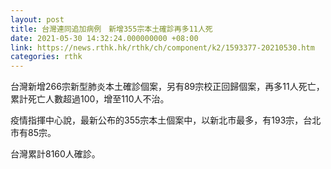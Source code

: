 ```yaml
---
layout: post
title: 台灣連同追加病例　新增355宗本土確診再多11人死
date: 2021-05-30 14:32:24.000000000 +08:00
link: https://news.rthk.hk/rthk/ch/component/k2/1593377-20210530.htm
categories: rthk
---
```


台灣新增266宗新型肺炎本土確診個案，另有89宗校正回歸個案，再多11人死亡，累計死亡人數超過100，增至110人不治。

疫情指揮中心說，最新公布的355宗本土個案中，以新北市最多，有193宗，台北市有85宗。

台灣累計8160人確診。
